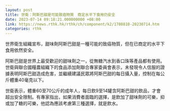 ```yaml
---
layout: post
title: 世衛：阿斯巴甜是可能致癌物質　商定水平下食用仍安全
date: 2023-07-14 09:18:21.000000000 +08:00
link: https://news.rthk.hk/rthk/ch/component/k2/1708810-20230714.htm
categories: rthk
---
```


世界衛生組織宣布，甜味劑阿斯巴甜是一種可能的致癌物質，但在已商定的水平下食用依然安全。

阿斯巴甜是世界上最受歡迎的甜味劑之一，從無糖汽水到香口珠等產品都有使用。世衛與聯合國糧農組織下的食品添加劑聯合專家委員會表示，未發現令人信服的證據表明阿斯巴甜造成危害，並繼續建議民眾將阿斯巴甜的每日攝入量，控制在每公斤體重40毫克以下。

世衛表示，體重60至70公斤的成年人，每日飲9至14罐含阿斯巴甜的飲品，才會超出安全限制。有專家指出，如果消費者面臨的選擇，是飲加了甜味劑的可樂，抑或加了糖的可樂，他認為應該考慮第三種選擇，就是飲水。
